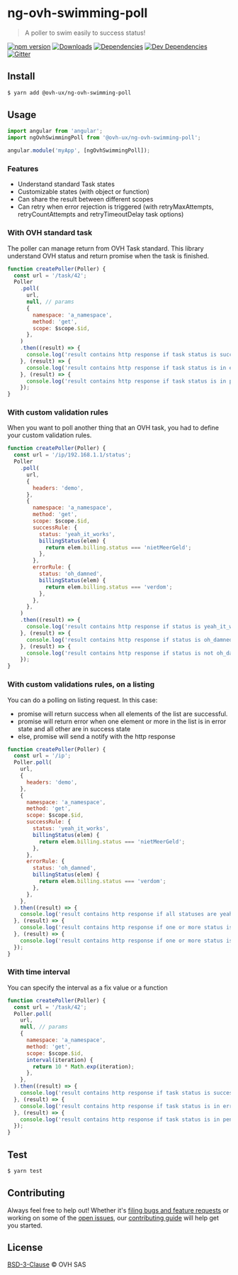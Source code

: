 # ng-ovh-swimming-poll

> A poller to swim easily to success status!

[![npm version](https://badgen.net/npm/v/@ovh-ux/ng-ovh-swimming-poll)](https://www.npmjs.com/package/@ovh-ux/ng-ovh-swimming-poll) [![Downloads](https://badgen.net/npm/dt/@ovh-ux/ng-ovh-swimming-poll)](https://npmjs.com/package/@ovh-ux/ng-ovh-swimming-poll) [![Dependencies](https://badgen.net/david/dep/ovh/manager/packages/components/ng-ovh-swimming-poll)](https://npmjs.com/package/@ovh-ux/ng-ovh-swimming-poll?activeTab=dependencies) [![Dev Dependencies](https://badgen.net/david/dev/ovh/manager/packages/components/ng-ovh-swimming-poll)](https://npmjs.com/package/@ovh-ux/ng-ovh-swimming-poll?activeTab=dependencies) [![Gitter](https://badgen.net/badge/gitter/ovh-ux/blue?icon=gitter)](https://gitter.im/ovh/ux)

## Install

```sh
$ yarn add @ovh-ux/ng-ovh-swimming-poll
```

## Usage

```js
import angular from 'angular';
import ngOvhSwimmingPoll from '@ovh-ux/ng-ovh-swimming-poll';

angular.module('myApp', [ngOvhSwimmingPoll]);
```

### Features

- Understand standard Task states
- Customizable states (with object or function)
- Can share the result between different scopes
- Can retry when error rejection is triggered (with retryMaxAttempts, retryCountAttempts and retryTimeoutDelay task options)

### With OVH standard task

The poller can manage return from OVH Task standard. This library understand OVH status and return promise when the task is finished.

```js
function createPoller(Poller) {
  const url = '/task/42';
  Poller
    .poll(
      url,
      null, // params
      {
        namespace: 'a_namespace',
        method: 'get',
        scope: $scope.$id,
      },
    )
    .then((result) => {
      console.log('result contains http response if task status is successful');
    }, (result) => {
      console.log('result contains http response if task status is in error state');
    }, (result) => {
      console.log('result contains http response if task status is in pending state');
    });
}
```

### With custom validation rules

When you want to poll another thing that an OVH task, you had to define your custom validation rules.

```js
function createPoller(Poller) {
  const url = '/ip/192.168.1.1/status';
  Poller
    .poll(
      url,
      {
        headers: 'demo',
      },
      {
        namespace: 'a_namespace',
        method: 'get',
        scope: $scope.$id,
        successRule: {
          status: 'yeah_it_works',
          billingStatus(elem) {
            return elem.billing.status === 'nietMeerGeld';
          },
        },
        errorRule: {
          status: 'oh_damned',
          billingStatus(elem) {
            return elem.billing.status === 'verdom';
          },
        },
      },
    )
    .then((result) => {
      console.log('result contains http response if status is yeah_it_works');
    }, (result) => {
      console.log('result contains http response if status is oh_damned');
    }, (result) => {
      console.log('result contains http response if status is not oh_damned and not yeah_it_works');
    });
}
```

### With custom validations rules, on a listing

You can do a polling on listing request. In this case:
* promise will return success when all elements of the list are successful.
* promise will return error when one element or more in the list is in error state and all other are in success state
* else, promise will send a notify with the http response

```js
function createPoller(Poller) {
  const url = '/ip';
  Poller.poll(
    url,
    {
      headers: 'demo',
    },
    {
      namespace: 'a_namespace',
      method: 'get',
      scope: $scope.$id,
      successRule: {
        status: 'yeah_it_works',
        billingStatus(elem) {
          return elem.billing.status === 'nietMeerGeld';
        },
      },
      errorRule: {
        status: 'oh_damned',
        billingStatus(elem) {
          return elem.billing.status === 'verdom';
        },
      },
    },
  ).then((result) => {
    console.log('result contains http response if all statuses are yeah_it_works');
  }, (result) => {
    console.log('result contains http response if one or more status is oh_damned and other yeah_it_works');
  }, (result) => {
    console.log('result contains http response if one or more status is not a finalized status');
  });
}
```

### With time interval

You can specify the interval as a fix value or a function

```js
function createPoller(Poller) {
  const url = '/task/42';
  Poller.poll(
    url,
    null, // params
    {
      namespace: 'a_namespace',
      method: 'get',
      scope: $scope.$id,
      interval(iteration) {
        return 10 * Math.exp(iteration);
      },
    },
  ).then((result) => {
    console.log('result contains http response if task status is successful');
  }, (result) => {
    console.log('result contains http response if task status is in error state');
  }, (result) => {
    console.log('result contains http response if task status is in pending state');
  });
}
```

## Test

```sh
$ yarn test
```

## Contributing

Always feel free to help out! Whether it's [filing bugs and feature requests](https://github.com/ovh/manager/issues/new) or working on some of the [open issues](https://github.com/ovh/manager/issues), our [contributing guide](https://github.com/ovh/manager/blob/master/CONTRIBUTING.md) will help get you started.

## License

[BSD-3-Clause](LICENSE) © OVH SAS
